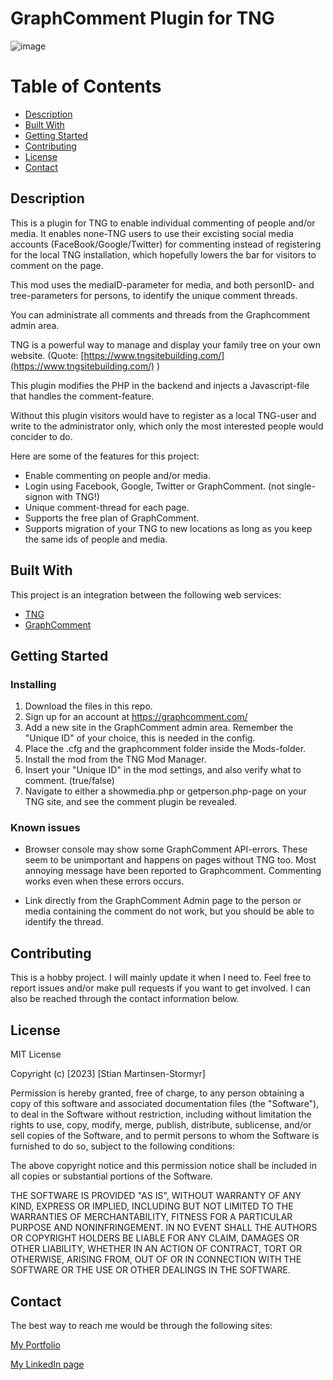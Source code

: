 # GraphComment Plugin for TNG

![image](https://tekniskpotet.no/img/tng-comment-screenshot.jpg)

# Table of Contents

- [Description](#description)
- [Built With](#built-with)
- [Getting Started](#getting-started)
- [Contributing](#contributing)
- [License](#license)
- [Contact](#contact)


## Description

This is a plugin for TNG to enable individual commenting of people and/or media. It enables none-TNG users to use their excisting social media accounts (FaceBook/Google/Twitter) for commenting instead of registering for the local TNG installation, which hopefully lowers the bar for visitors to comment on the page.

This mod uses the mediaID-parameter for media, and both personID- and tree-parameters for persons, to identify the unique comment threads.

You can administrate all comments and threads from the Graphcomment admin area.

TNG is a powerful way to manage and display your family tree on your own website. (Quote: [https://www.tngsitebuilding.com/](https://www.tngsitebuilding.com/) )

This plugin modifies the PHP in the backend and injects a Javascript-file that handles the comment-feature.

Without this plugin visitors would have to register as a local TNG-user and write to the administrator only, which only the most interested people would concider to do.

Here are some of the features for this project:

- Enable commenting on people and/or media.
- Login using Facebook, Google, Twitter or GraphComment. (not single-signon with TNG!)
- Unique comment-thread for each page.
- Supports the free plan of GraphComment.
- Supports migration of your TNG to new locations as long as you keep the same ids of people and media.

## Built With

This project is an integration between the following web services:

- [TNG](https://www.tngsitebuilding.com/)
- [GraphComment](https://graphcomment.com)

## Getting Started

### Installing

1. Download the files in this repo.
2. Sign up for an account at https://graphcomment.com/
3. Add a new site in the GraphComment admin area. Remember the "Unique ID" of your choice, this is needed in the config.
4. Place the .cfg and the graphcomment folder inside the Mods-folder.
5. Install the mod from the TNG Mod Manager.
6. Insert your "Unique ID" in the mod settings, and also verify what to comment. (true/false)
7. Navigate to either a showmedia.php or getperson.php-page on your TNG site, and see the comment plugin be revealed.

### Known issues

- Browser console may show some GraphComment API-errors. These seem to be unimportant and happens on pages without TNG too. Most annoying message have been reported to Graphcomment. Commenting works even when these errors occurs.

- Link directly from the GraphComment Admin page to the person or media containing the comment do not work, but you should be able to identify the thread.

## Contributing

This is a hobby project. I will mainly update it when I need to.
Feel free to report issues and/or make pull requests if you want to get involved.
I can also be reached through the contact information below.

## License

MIT License

Copyright (c) [2023] [Stian Martinsen-Stormyr]

Permission is hereby granted, free of charge, to any person obtaining a copy
of this software and associated documentation files (the "Software"), to deal
in the Software without restriction, including without limitation the rights
to use, copy, modify, merge, publish, distribute, sublicense, and/or sell
copies of the Software, and to permit persons to whom the Software is
furnished to do so, subject to the following conditions:

The above copyright notice and this permission notice shall be included in all
copies or substantial portions of the Software.

THE SOFTWARE IS PROVIDED "AS IS", WITHOUT WARRANTY OF ANY KIND, EXPRESS OR
IMPLIED, INCLUDING BUT NOT LIMITED TO THE WARRANTIES OF MERCHANTABILITY,
FITNESS FOR A PARTICULAR PURPOSE AND NONINFRINGEMENT. IN NO EVENT SHALL THE
AUTHORS OR COPYRIGHT HOLDERS BE LIABLE FOR ANY CLAIM, DAMAGES OR OTHER
LIABILITY, WHETHER IN AN ACTION OF CONTRACT, TORT OR OTHERWISE, ARISING FROM,
OUT OF OR IN CONNECTION WITH THE SOFTWARE OR THE USE OR OTHER DEALINGS IN THE
SOFTWARE.

## Contact

The best way to reach me would be through the following sites:

[My Portfolio](https://tekniskpotet.no)

[My LinkedIn page](https://www.linkedin.com/in/stian-martinsen-stormyr-1662a515/)
